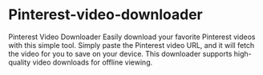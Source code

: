 # Pinterest-video-downloader
Pinterest Video Downloader Easily download your favorite Pinterest videos with this simple tool. Simply paste the Pinterest video URL, and it will fetch the video for you to save on your device. This downloader supports high-quality video downloads for offline viewing.  
